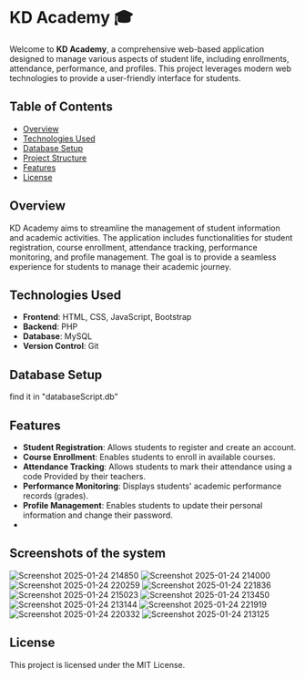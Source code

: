# KD Academy 🎓

Welcome to **KD Academy**, a comprehensive web-based application designed to manage various aspects of student life, including enrollments, attendance, performance, and profiles. This project leverages modern web technologies to provide a user-friendly interface for students.

## Table of Contents

- [Overview](#overview)
- [Technologies Used](#technologies-used)
- [Database Setup](#database-setup)
- [Project Structure](#project-structure)
- [Features](#features)
- [License](#license)

## Overview

KD Academy aims to streamline the management of student information and academic activities. The application includes functionalities for student registration, course enrollment, attendance tracking, performance monitoring, and profile management. The goal is to provide a seamless experience for students to manage their academic journey.

## Technologies Used

- **Frontend**: HTML, CSS, JavaScript, Bootstrap
- **Backend**: PHP
- **Database**: MySQL
- **Version Control**: Git

## Database Setup

find it in "databaseScript.db"

## Features

- **Student Registration**: Allows students to register and create an account.
- **Course Enrollment**: Enables students to enroll in available courses.
- **Attendance Tracking**: Allows students to mark their attendance using a code Provided by their teachers.
- **Performance Monitoring**: Displays students' academic performance records (grades).
- **Profile Management**: Enables students to update their personal information and change their password.
- 
## Screenshots of the system 
![Screenshot 2025-01-24 214850](https://github.com/user-attachments/assets/451d41c7-c921-4a95-96f7-b1c2f6090b76)
![Screenshot 2025-01-24 214000](https://github.com/user-attachments/assets/2434b7dc-df1c-4e06-b612-48b08e425910)
![Screenshot 2025-01-24 220259](https://github.com/user-attachments/assets/1bb82d45-5145-4a2a-ae77-feccdfa8c142)
![Screenshot 2025-01-24 221836](https://github.com/user-attachments/assets/75242501-b03e-4c22-9ed2-49e8bc9d4f4e)
![Screenshot 2025-01-24 215023](https://github.com/user-attachments/assets/9eeecc27-6821-4905-bd3b-997f4d2357ed)
![Screenshot 2025-01-24 213450](https://github.com/user-attachments/assets/d2e1947d-7eb2-461b-9af6-2dcb54f76163)
![Screenshot 2025-01-24 213144](https://github.com/user-attachments/assets/1d8d03ab-f0d2-4ce4-a63f-366212ab84c0)
![Screenshot 2025-01-24 221919](https://github.com/user-attachments/assets/70607638-e2a0-419a-80be-32dbb5975857)
![Screenshot 2025-01-24 220332](https://github.com/user-attachments/assets/6e69e0c1-a016-4190-b2c3-b6562b306ab1)
![Screenshot 2025-01-24 213125](https://github.com/user-attachments/assets/78c68130-4f50-4a1e-bbc9-9a8af7f677b5)



## License

This project is licensed under the MIT License.
